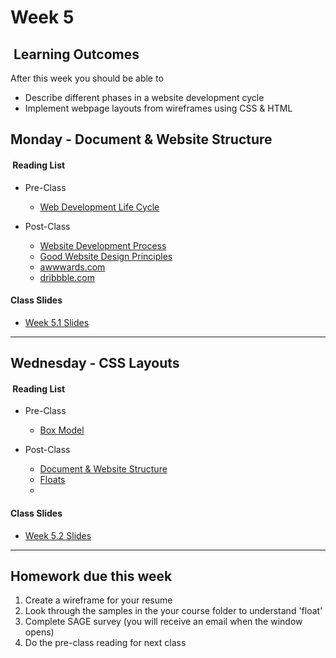 # Week 5

## <i class="fa fa-star"></i>&nbsp;Learning Outcomes ###
After this week you should be able to 

- Describe different phases in a website development cycle
- Implement webpage layouts from wireframes using CSS & HTML

## Monday - Document & Website Structure

#### <i class="fa fa-book"></i>&nbsp;Reading List ###

- Pre-Class
    - [Web Development Life Cycle](http://cs.tsu.edu/ghemri/CS117/ClassNotes/Web%20Development%20Life%20Cycle_small.htm)

- Post-Class
    - [Website Development Process](https://xbsoftware.com/blog/website-development-process-full-guide/)
    - [Good Website Design Principles](https://www.smashingmagazine.com/2008/01/10-principles-of-effective-web-design/)
    - [awwwards.com](http://awwwards.com)
    - [dribbble.com](http://dribbble.com)

#### Class Slides 

- [Week 5.1 Slides](/slides/ist263-w5-1.pdf)

---  
## Wednesday -  CSS Layouts

#### <i class="fa fa-book"></i>&nbsp;Reading List ###

- Pre-Class
    - [Box Model](https://developer.mozilla.org/en-US/docs/Learn/CSS/Introduction_to_CSS/Box_model)
    <!-- - [CSS Layouts](https://developer.mozilla.org/en-US/docs/Learn/CSS/CSS_layout) -->


- Post-Class
    - [Document & Website Structure](https://developer.mozilla.org/en-US/docs/Learn/HTML/Introduction_to_HTML/Document_and_website_structure)
    - [Floats](https://developer.mozilla.org/en-US/docs/Learn/CSS/CSS_layout/Floats)
    - 
    
#### Class Slides 
- [Week 5.2 Slides](/slides/ist263-w5-2.pdf)

---  

## Homework due this week ###
1. Create a wireframe for your resume
1. Look through the samples in the your course folder to understand 'float'
5. Complete SAGE survey (you will receive an email when the window opens)
6. Do the pre-class reading for next class